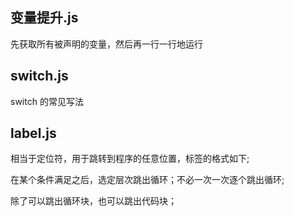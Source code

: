 ## 变量提升.js

先获取所有被声明的变量，然后再一行一行地运行

## switch.js

switch 的常见写法

## label.js

相当于定位符，用于跳转到程序的任意位置，标签的格式如下;

在某个条件满足之后，选定层次跳出循环；不必一次一次逐个跳出循环;

除了可以跳出循环块，也可以跳出代码块；
